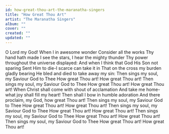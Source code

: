 ```yaml
---
id: how-great-thou-art-the-maranatha-singers
title: "How Great Thou Art"
artist: "The Maranatha Singers"
album: ""
cover: ""
created: ""
updated: ""
---
```


O Lord my God! When I in awesome wonder
Consider all the works Thy hand hath made
I see the stars, I hear the mighty thunder
Thy power throughout the universe displayed:
And when I think that God His Son not sparing
Sent Him to die-I scarce can take it in
That on the cross my burden gladly bearing
He bled and died to take away my sin:
Then sings my soul, my Saviour God to Thee
How great Thou art! How great Thou art!
Then sings my soul, my Saviour God to Thee
How great Thou art! How great Thou art!
When Christ shall come with shout of acclamation
And take me home-what joy shall fill my heart!
Then shall I bow in humble adoration
And there proclaim, my God, how great Thou art!
Then sings my soul, my Saviour God to Thee
How great Thou art! How great Thou art!
Then sings my soul, my Saviour God to Thee
How great Thou art! How great Thou art!
Then sings my soul, my Saviour God to Thee
How great Thou art! How great Thou art!
Then sings my soul, my Saviour God to Thee
How great Thou art! How great Thou art!